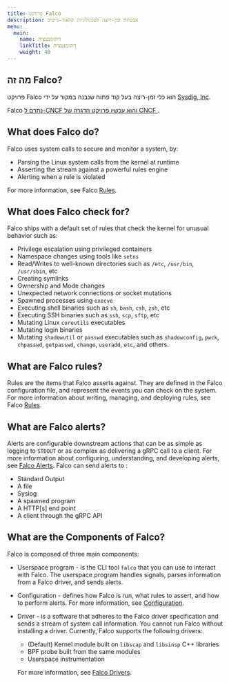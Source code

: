 ```yaml
---
title: פרויקט Falco
description: אבטחת זמן-ריצה לטכנולוגיות קלאוד-נייטיב
menu:
  main:
    name: דוקומנטציה
    linkTitle: דוקומנטציה
    weight: 40
---
```


## מה זה Falco?

פרויקט
Falco
הוא כלי זמן-ריצה בעל קוד פתוח שנבנה במקור על ידי [Sysdig, Inc](https://sysdig.com).

Falco
[
נתרם ל-CNCF
והוא עכשיו פרויקט הדגרה של CNCF
](https://www.cncf.io/blog/2020/01/08/toc-votes-to-move-falco-into-cncf-incubator/).

## What does Falco do?

Falco uses system calls to secure and monitor a system, by:

 - Parsing the Linux system calls from the kernel at runtime
 - Asserting the stream against a powerful rules engine
 - Alerting when a rule is violated

 For more information, see Falco [Rules](rules).

## What does Falco check for?

Falco ships with a default set of rules that check the kernel for unusual behavior such as:

 - Privilege escalation using privileged containers
 - Namespace changes using tools like `setns`
 - Read/Writes to well-known directories such as `/etc`, `/usr/bin`, `/usr/sbin`, etc
 - Creating symlinks
 - Ownership and Mode changes
 - Unexpected network connections or socket mutations
 - Spawned processes using `execve`
 - Executing shell binaries such as `sh`, `bash`, `csh`, `zsh`, etc
 - Executing SSH binaries such as `ssh`, `scp`, `sftp`, etc
 - Mutating Linux `coreutils` executables
 - Mutating login binaries
 - Mutating `shadowutil` or `passwd` executables such as `shadowconfig`, `pwck`, `chpasswd`, `getpasswd`, `change`, `useradd`, `etc`, and others.


## What are Falco rules?

Rules are the items that Falco asserts against. They are defined in the Falco configuration file, and represent the events you can check on the system. For more information about writing, managing, and deploying rules, see Falco [Rules](rules).

## What are Falco alerts?

Alerts are configurable downstream actions that can be as simple as logging to `STDOUT` or as complex as delivering a gRPC call to a client. For more information about configuring, understanding, and developing alerts, see [Falco Alerts](alerts). Falco can send alerts to :

- Standard Output
- A file
- Syslog
- A spawned program
- A HTTP[s] end point
- A client through the gRPC API


## What are the Components of Falco?

Falco is composed of three main components:

 - Userspace program - is the CLI tool `falco` that you can use to interact with Falco. The userspace program handles signals, parses information from a Falco driver, and sends alerts.

 - Configuration - defines how Falco is run, what rules to assert, and how to perform alerts. For more information, see [Configuration](configuration).

 - Driver - is a software that adheres to the Falco driver specification and sends a stream of system call information. You cannot run Falco without installing a driver.
Currently, Falco supports the following drivers:

    - (Default) Kernel module built on `libscap` and `libsinsp` C++ libraries
    - BPF probe built from the same modules
    - Userspace instrumentation

    For more information, see [Falco Drivers](/docs/event-sources/drivers/).



